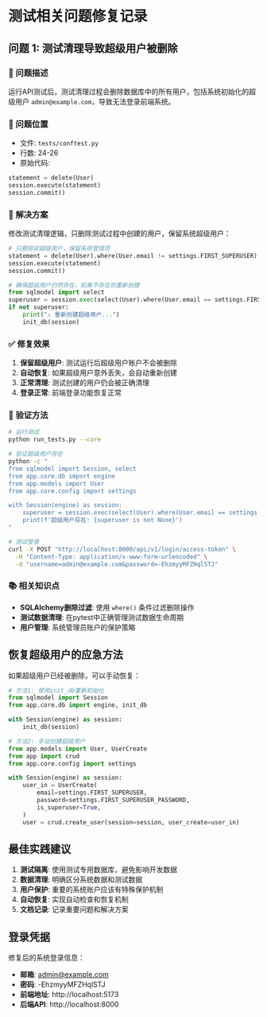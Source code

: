# 测试相关问题修复记录

## 问题 1: 测试清理导致超级用户被删除

### 🐛 问题描述
运行API测试后，测试清理过程会删除数据库中的所有用户，包括系统初始化的超级用户 `admin@example.com`，导致无法登录前端系统。

### 📍 问题位置
- 文件: `tests/conftest.py`
- 行数: 24-26
- 原始代码:
```python
statement = delete(User)
session.execute(statement)
session.commit()
```

### 🔧 解决方案
修改测试清理逻辑，只删除测试过程中创建的用户，保留系统超级用户：

```python
# 只删除非超级用户，保留系统管理员
statement = delete(User).where(User.email != settings.FIRST_SUPERUSER)
session.execute(statement)
session.commit()

# 确保超级用户仍然存在，如果不存在则重新创建
from sqlmodel import select
superuser = session.exec(select(User).where(User.email == settings.FIRST_SUPERUSER)).first()
if not superuser:
    print("⚠️ 重新创建超级用户...")
    init_db(session)
```

### ✅ 修复效果
1. **保留超级用户**: 测试运行后超级用户账户不会被删除
2. **自动恢复**: 如果超级用户意外丢失，会自动重新创建
3. **正常清理**: 测试创建的用户仍会被正确清理
4. **登录正常**: 前端登录功能恢复正常

### 🧪 验证方法
```bash
# 运行测试
python run_tests.py --core

# 验证超级用户存在
python -c "
from sqlmodel import Session, select
from app.core.db import engine
from app.models import User
from app.core.config import settings

with Session(engine) as session:
    superuser = session.exec(select(User).where(User.email == settings.FIRST_SUPERUSER)).first()
    print(f'超级用户存在: {superuser is not None}')
"

# 测试登录
curl -X POST "http://localhost:8000/api/v1/login/access-token" \
  -H "Content-Type: application/x-www-form-urlencoded" \
  -d "username=admin@example.com&password=-EhzmyyMFZHqlSTJ"
```

### 📚 相关知识点
- **SQLAlchemy删除过滤**: 使用 `where()` 条件过滤删除操作
- **测试数据清理**: 在pytest中正确管理测试数据生命周期
- **用户管理**: 系统管理员账户的保护策略

## 恢复超级用户的应急方法

如果超级用户已经被删除，可以手动恢复：

```python
# 方法1: 使用init_db重新初始化
from sqlmodel import Session
from app.core.db import engine, init_db

with Session(engine) as session:
    init_db(session)

# 方法2: 手动创建超级用户  
from app.models import User, UserCreate
from app import crud
from app.core.config import settings

with Session(engine) as session:
    user_in = UserCreate(
        email=settings.FIRST_SUPERUSER,
        password=settings.FIRST_SUPERUSER_PASSWORD,
        is_superuser=True,
    )
    user = crud.create_user(session=session, user_create=user_in)
```

## 最佳实践建议

1. **测试隔离**: 使用测试专用数据库，避免影响开发数据
2. **数据清理**: 明确区分系统数据和测试数据
3. **用户保护**: 重要的系统账户应该有特殊保护机制
4. **自动恢复**: 实现自动检查和恢复机制
5. **文档记录**: 记录重要问题和解决方案

## 登录凭据

修复后的系统登录信息：
- **邮箱**: admin@example.com
- **密码**: -EhzmyyMFZHqlSTJ
- **前端地址**: http://localhost:5173
- **后端API**: http://localhost:8000
